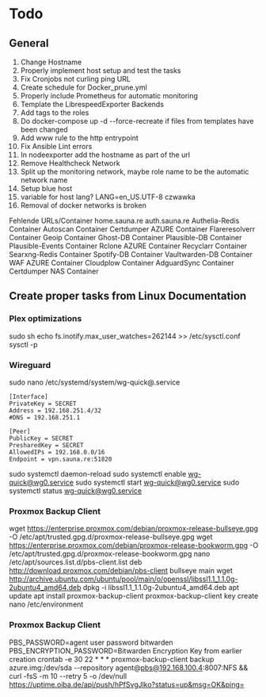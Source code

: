 # Todo
## General
1. Change Hostname
2. Properly implement host setup and test the tasks
3. Fix Cronjobs not curling ping URL
4. Create schedule for Docker_prune.yml
5. Properly include Prometheus for automatic monitoring
6. Template the LibrespeedExporter Backends
7. Add tags to the roles
8. Do docker-compose up -d --force-recreate if files from templates have been changed
10. Add www rule to the http entrypoint
11. Fix Ansible Lint errors
12. In nodeexporter add the hostname as part of the url
13. Remove Healthcheck Network
14. Split up the monitoring network, maybe role name to be the automatic network name
15. Setup blue host
16. variable for host lang? LANG=en_US.UTF-8 czwawka
17. Removal of docker networks is broken

Fehlende URLs/Container
home.sauna.re
auth.sauna.re
Authelia-Redis Container
Autoscan Container
Certdumper AZURE Container
Flareresolverr Container
Geoip Container
Ghost-DB Container
Plausible-DB Container
Plausible-Events Container
Rclone AZURE Container
Recyclarr Container
Searxng-Redis Container
Spotify-DB Container
Vaultwarden-DB Container
WAF AZURE Container
Cloudplow Container
AdguardSync Container
Certdumper NAS Container
## Create proper tasks from Linux Documentation

### Plex optimizations
sudo sh
echo  fs.inotify.max_user_watches=262144  >> /etc/sysctl.conf
sysctl -p

### Wireguard
sudo nano /etc/systemd/system/wg-quick@.service

	[Interface]
	PrivateKey = SECRET
	Address = 192.168.251.4/32
	#DNS = 192.168.251.1

	[Peer]
	PublicKey = SECRET
	PresharedKey = SECRET
	AllowedIPs = 192.168.0.0/16
	Endpoint = vpn.sauna.re:51820

sudo systemctl daemon-reload
sudo systemctl enable wg-quick@wg0.service
sudo systemctl start wg-quick@wg0.service
sudo systemctl status wg-quick@wg0.service

### Proxmox Backup Client
wget https://enterprise.proxmox.com/debian/proxmox-release-bullseye.gpg -O /etc/apt/trusted.gpg.d/proxmox-release-bullseye.gpg
wget https://enterprise.proxmox.com/debian/proxmox-release-bookworm.gpg -O /etc/apt/trusted.gpg.d/proxmox-release-bookworm.gpg
nano /etc/apt/sources.list.d/pbs-client.list
deb http://download.proxmox.com/debian/pbs-client bullseye main
wget http://archive.ubuntu.com/ubuntu/pool/main/o/openssl/libssl1.1_1.1.0g-2ubuntu4_amd64.deb
dpkg -i libssl1.1_1.1.0g-2ubuntu4_amd64.deb
apt update
apt install proxmox-backup-client
proxmox-backup-client key create
 nano /etc/environment

### Proxmox Backup Client
PBS_PASSWORD=agent user password bitwarden
PBS_ENCRYPTION_PASSWORD=Bitwarden Encryption Key from earlier creation
crontab -e
	30 22 * * * proxmox-backup-client backup azure.img:/dev/sda --repository agent@pbs@192.168.100.4:8007:NFS && curl -fsS -m 10 --retry 5 -o /dev/null https://uptime.oiba.de/api/push/hPfSvgJlko?status=up&msg=OK&ping=

